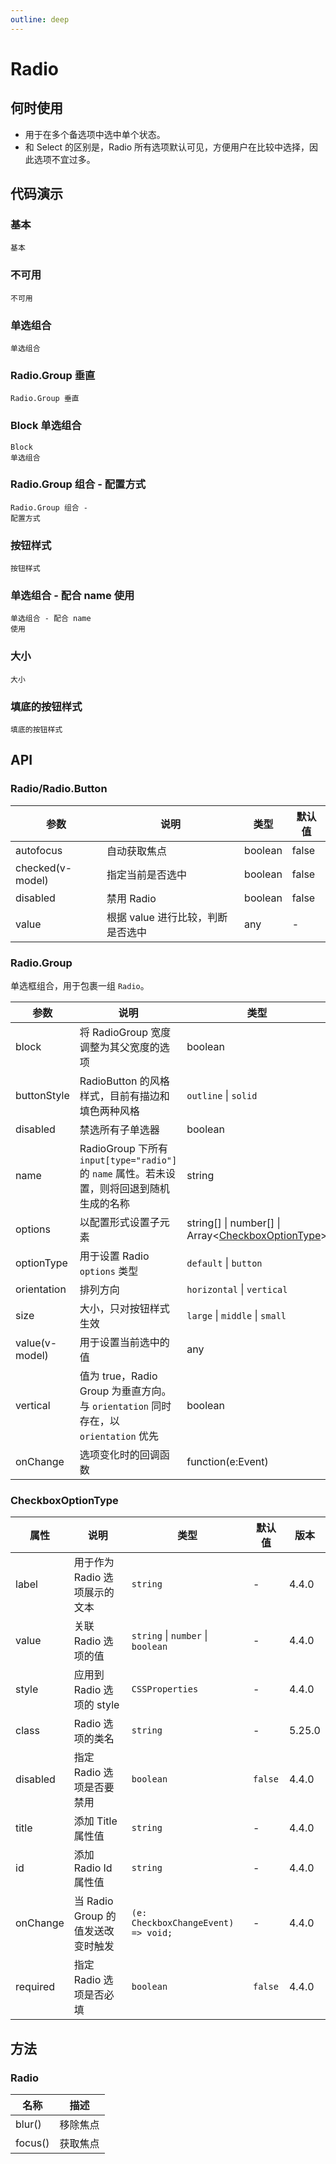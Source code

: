 ```yaml
---
outline: deep
---
```


# Radio

## 何时使用

- 用于在多个备选项中选中单个状态。
- 和 Select 的区别是，Radio 所有选项默认可见，方便用户在比较中选择，因此选项不宜过多。

## 代码演示

### 基本

<Code src="radio/basic.vue">基本</Code>

### 不可用

<Code src="radio/disabled.vue">不可用</Code>

### 单选组合

<Code src="radio/radiogroup.vue">单选组合</Code>

### Radio.Group 垂直

<Code src="radio/radiogroup-more.vue">Radio.Group 垂直</Code>

### Block 单选组合

<Code src="radio/radiogroup-block.vue" version="5.21.0">Block 单选组合</Code>

### Radio.Group 组合 - 配置方式

<Code src="radio/radiogroup-options.vue">Radio.Group 组合 - 配置方式</Code>

### 按钮样式

<Code src="radio/radiobutton.vue">按钮样式</Code>

### 单选组合 - 配合 name 使用

<Code src="radio/radiogroup-with-name.vue">单选组合 - 配合 name 使用</Code>

### 大小

<Code src="radio/size.vue">大小</Code>

### 填底的按钮样式

<Code src="radio/radiobutton-solid.vue">填底的按钮样式</Code>

## API


### Radio/Radio.Button

<!-- prettier-ignore -->
| 参数 | 说明 | 类型 | 默认值 |
| --- | --- | --- | --- |
| autofocus | 自动获取焦点 | boolean | false |
| checked(v-model) | 指定当前是否选中 | boolean | false |
| disabled | 禁用 Radio | boolean | false |
| value | 根据 value 进行比较，判断是否选中 | any | - |

### Radio.Group

单选框组合，用于包裹一组 `Radio`。

<!-- prettier-ignore -->
| 参数 | 说明 | 类型 | 默认值 | 版本 |
| --- | --- | --- | --- | --- |
| block | 将 RadioGroup 宽度调整为其父宽度的选项 | boolean | false | 5.21.0 |  |
| buttonStyle | RadioButton 的风格样式，目前有描边和填色两种风格 | `outline` \| `solid` | `outline` |  |  |
| disabled | 禁选所有子单选器 | boolean | false |  |  |
| name | RadioGroup 下所有 `input[type="radio"]` 的 `name` 属性。若未设置，则将回退到随机生成的名称 | string | - |  |  |
| options | 以配置形式设置子元素 | string\[] \| number\[] \| Array&lt;[CheckboxOptionType](#checkboxoptiontype)> | - |  |  |
| optionType | 用于设置 Radio `options` 类型 | `default` \| `button` | `default` | 4.4.0 |  |
| orientation | 排列方向 | `horizontal` \| `vertical` | `horizontal` |  |
| size | 大小，只对按钮样式生效 | `large` \| `middle` \| `small` | - |  |  |
| value(v-model) | 用于设置当前选中的值 | any | - |  |  |
| vertical | 值为 true，Radio Group 为垂直方向。与 `orientation` 同时存在，以 `orientation` 优先 | boolean | false |  |
| onChange | 选项变化时的回调函数 | function(e:Event) | - |  |  |

### CheckboxOptionType

| 属性     | 说明                              | 类型                                | 默认值  | 版本   |
| -------- | --------------------------------- | ----------------------------------- | ------- | ------ |
| label    | 用于作为 Radio 选项展示的文本     | `string`                            | -       | 4.4.0  |
| value    | 关联 Radio 选项的值               | `string` \| `number` \| `boolean`   | -       | 4.4.0  |
| style    | 应用到 Radio 选项的 style         | `CSSProperties`                     | -       | 4.4.0  |
| class    | Radio 选项的类名                  | `string`                            | -       | 5.25.0 |
| disabled | 指定 Radio 选项是否要禁用         | `boolean`                           | `false` | 4.4.0  |
| title    | 添加 Title 属性值                 | `string`                            | -       | 4.4.0  |
| id       | 添加 Radio Id 属性值              | `string`                            | -       | 4.4.0  |
| onChange | 当 Radio Group 的值发送改变时触发 | `(e: CheckboxChangeEvent) => void;` | -       | 4.4.0  |
| required | 指定 Radio 选项是否必填           | `boolean`                           | `false` | 4.4.0  |

## 方法

### Radio

| 名称    | 描述     |
| ------- | -------- |
| blur()  | 移除焦点 |
| focus() | 获取焦点 |
